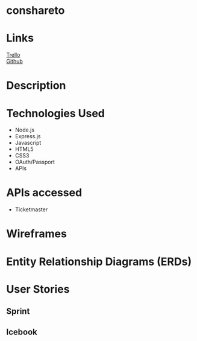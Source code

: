 # conshareto

# Links
<a href="https://trello.com/b/8NnxlvTx/conshareto">Trello</a><br>
<a href="https://github.com/wingedearth/conshareto">Github</a>

# Description



# Technologies Used

- Node.js
- Express.js
- Javascript
- HTML5
- CSS3
- OAuth/Passport
- APIs


# APIs accessed
- Ticketmaster


# Wireframes


# Entity Relationship Diagrams (ERDs)


# User Stories

## Sprint


## Icebook

